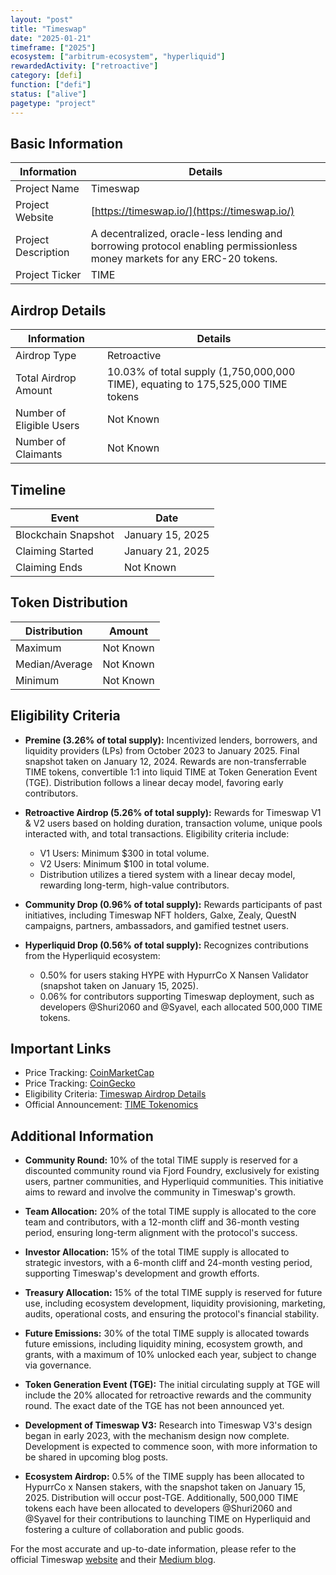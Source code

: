 ```yaml
---
layout: "post"
title: "Timeswap"
date: "2025-01-21"
timeframe: ["2025"]
ecosystem: ["arbitrum-ecosystem", "hyperliquid"]
rewardedActivity: ["retroactive"]
category: [defi]
function: ["defi"]
status: ["alive"]
pagetype: "project"
---
```


## Basic Information

| Information         | Details                                                                                                                  |
| ------------------- | ------------------------------------------------------------------------------------------------------------------------ |
| Project Name        | Timeswap                                                                                                                 |
| Project Website     | [https://timeswap.io/](https://timeswap.io/)                                                                             |
| Project Description | A decentralized, oracle-less lending and borrowing protocol enabling permissionless money markets for any ERC-20 tokens. |
| Project Ticker      | TIME                                                                                                                     |

## Airdrop Details

| Information              | Details                                                                          |
| ------------------------ | -------------------------------------------------------------------------------- |
| Airdrop Type             | Retroactive                                                                      |
| Total Airdrop Amount     | 10.03% of total supply (1,750,000,000 TIME), equating to 175,525,000 TIME tokens |
| Number of Eligible Users | Not Known                                                                        |
| Number of Claimants      | Not Known                                                                        |

## Timeline

| Event               | Date             |
| ------------------- | ---------------- |
| Blockchain Snapshot | January 15, 2025 |
| Claiming Started    | January 21, 2025 |
| Claiming Ends       | Not Known        |

## Token Distribution

| Distribution   | Amount    |
| -------------- | --------- |
| Maximum        | Not Known |
| Median/Average | Not Known |
| Minimum        | Not Known |

## Eligibility Criteria

- **Premine (3.26% of total supply):** Incentivized lenders, borrowers, and liquidity providers (LPs) from October 2023 to January 2025. Final snapshot taken on January 12, 2024. Rewards are non-transferrable TIME tokens, convertible 1:1 into liquid TIME at Token Generation Event (TGE). Distribution follows a linear decay model, favoring early contributors.

- **Retroactive Airdrop (5.26% of total supply):** Rewards for Timeswap V1 & V2 users based on holding duration, transaction volume, unique pools interacted with, and total transactions. Eligibility criteria include:

  - V1 Users: Minimum $300 in total volume.
  - V2 Users: Minimum $100 in total volume.
  - Distribution utilizes a tiered system with a linear decay model, rewarding long-term, high-value contributors.

- **Community Drop (0.96% of total supply):** Rewards participants of past initiatives, including Timeswap NFT holders, Galxe, Zealy, QuestN campaigns, partners, ambassadors, and gamified testnet users.

- **Hyperliquid Drop (0.56% of total supply):** Recognizes contributions from the Hyperliquid ecosystem:
  - 0.50% for users staking HYPE with HypurrCo X Nansen Validator (snapshot taken on January 15, 2025).
  - 0.06% for contributors supporting Timeswap deployment, such as developers @Shuri2060 and @Syavel, each allocated 500,000 TIME tokens.

## Important Links

- Price Tracking: [CoinMarketCap](https://coinmarketcap.com/currencies/timeswap)
- Price Tracking: [CoinGecko](https://www.coingecko.com/en/coins/timeswap)
- Eligibility Criteria: [Timeswap Airdrop Details](https://linity.com/opportunities/timeswap)
- Official Announcement: [TIME Tokenomics](https://timeswap.medium.com/time-tokenomics-4e906fefe942)

## Additional Information

- **Community Round:** 10% of the total TIME supply is reserved for a discounted community round via Fjord Foundry, exclusively for existing users, partner communities, and Hyperliquid communities. This initiative aims to reward and involve the community in Timeswap's growth.

- **Team Allocation:** 20% of the total TIME supply is allocated to the core team and contributors, with a 12-month cliff and 36-month vesting period, ensuring long-term alignment with the protocol's success.

- **Investor Allocation:** 15% of the total TIME supply is allocated to strategic investors, with a 6-month cliff and 24-month vesting period, supporting Timeswap's development and growth efforts.

- **Treasury Allocation:** 15% of the total TIME supply is reserved for future use, including ecosystem development, liquidity provisioning, marketing, audits, operational costs, and ensuring the protocol's financial stability.

- **Future Emissions:** 30% of the total TIME supply is allocated towards future emissions, including liquidity mining, ecosystem growth, and grants, with a maximum of 10% unlocked each year, subject to change via governance.

- **Token Generation Event (TGE):** The initial circulating supply at TGE will include the 20% allocated for retroactive rewards and the community round. The exact date of the TGE has not been announced yet.

- **Development of Timeswap V3:** Research into Timeswap V3's design began in early 2023, with the mechanism design now complete. Development is expected to commence soon, with more information to be shared in upcoming blog posts.

- **Ecosystem Airdrop:** 0.5% of the TIME supply has been allocated to HypurrCo x Nansen stakers, with the snapshot taken on January 15, 2025. Distribution will occur post-TGE. Additionally, 500,000 TIME tokens each have been allocated to developers @Shuri2060 and @Syavel for their contributions to launching TIME on Hyperliquid and fostering a culture of collaboration and public goods.

For the most accurate and up-to-date information, please refer to the official Timeswap [website](https://timeswap.io/) and their [Medium blog](https://timeswap.medium.com/time-tokenomics-4e906fefe942).